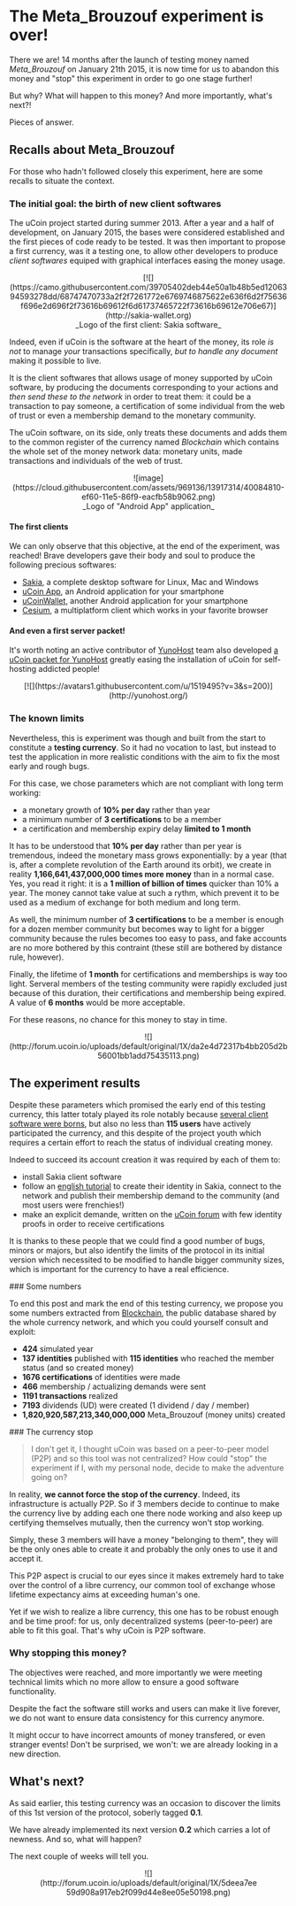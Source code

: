 # The Meta_Brouzouf experiment is over!

There we are! 14 months after the launch of testing money named *Meta_Brouzouf* on January 21th 2015, it is now time for us to abandon this money and "stop" this experiment in order to go one stage further!

But why? What will happen to this money? And more importantly, what's next?!

Pieces of answer.
## Recalls about Meta_Brouzouf

For those who hadn't followed closely this experiment, here are some recalls to situate the context.
### The initial goal: the birth of new client softwares

The uCoin project started during summer 2013. After a year and a half of development, on January 2015, the bases were considered established and the first pieces of code ready to be tested. It was then important to propose a first currency, was it a testing one, to allow other developers to produce *client softwares* equiped with graphical interfaces easing the money usage.

<center>[![](https://camo.githubusercontent.com/39705402deb44e50a1b48b5ed1206394593278dd/68747470733a2f2f7261772e6769746875622e636f6d2f75636f696e2d696f2f73616b69612f6d61737465722f73616b69612e706e67)](http://sakia-wallet.org)</center> <center>_Logo of the first client: Sakia software_</center>

Indeed, even if uCoin is the software at the heart of the money, its role *is not* to manage *your* transactions specifically, *but to handle any document* making it possible to live.

It is the client softwares that allows usage of money supported by uCoin software, by producing the documents corresponding to your actions and *then send these to the network* in order to treat them: it could be a transaction to pay someone, a certification of some individual from the web of trust or even a membership demand to the monetary community.

The uCoin software, on its side, only treats these documents and adds them to the common register of the currency named *Blockchain* which contains the whole set of the money network data: monetary units, made transactions and individuals of the web of trust.

<center>![image](https://cloud.githubusercontent.com/assets/969136/13917314/40084810-ef60-11e5-86f9-eacfb58b9062.png)</center> <center>_Logo of "Android App" application_</center>

#### The first clients

We can only observe that this objective, at the end of the experiment, was reached! Brave developers gave their body and soul to produce the following precious softwares:

* [Sakia](http://sakia-wallet.org), a complete desktop software for Linux,   Mac and Windows
* [uCoin   App](https://play.google.com/store/apps/details?id=io.ucoin.android), an   Android application for your smartphone
* [uCoinWallet](https://play.google.com/store/apps/details?id=io.ucoin.android.wallet),   another Android application for your smartphone
* [Cesium](http://cesium.ucoin.fr/), a multiplatform client which works in   your favorite browser

#### And even a first server packet!

It's worth noting an active contributor of [YunoHost](http://yunohost.org) team also developed [a uCoin packet for YunoHost](https://github.com/ucoin-io/ucoin_ynh) greatly easing the installation of uCoin for self-hosting addicted people!

<center>[![](https://avatars1.githubusercontent.com/u/1519495?v=3&s=200)](http://yunohost.org/)</center>

### The known limits

Nevertheless, this is experiment was though and built from the start to constitute a **testing currency**. So it had no vocation to last, but instead to test the application in more realistic conditions with the aim to fix the most early and rough bugs.

For this case, we chose parameters which are not compliant with long term working:

* a monetary growth of **10% per day** rather than year
* a minimum number of **3 certifications** to be a member
* a certification and membership expiry delay **limited to 1 month**

It has to be understood that **10% per day** rather than per year is tremendous, indeed the monetary mass grows exponentially: by a year (that is, after a complete revolution of the Earth around its orbit), we create in reality **1,166,641,437,000,000 times more money** than in a normal case. Yes, you read it right: it is a **1 million of billion of times** quicker than 10% a year. The money cannot take value at such a rythm, which prevent it to be used as a medium of exchange for both medium and long term.

As well, the minimum number of **3 certifications** to be a member is enough for a dozen member community but becomes way to light for a bigger community because the rules becomes too easy to pass, and fake accounts are no more bothered by this contraint (these still are bothered by distance rule, however).

Finally, the lifetime of **1 month** for certifications and memberships is way too light. Serveral members of the testing community were rapidly excluded just because of this duration, their certifications and membership being expired. A value of **6 months** would be more acceptable.

For these reasons, no chance for this money to stay in time.

<center>![](http://forum.ucoin.io/uploads/default/original/1X/da2e4d72317b4bb205d2b56001bb1add75435113.png)</center>

## The experiment results

Despite these parameters which promised the early end of this testing currency, this latter totaly played its role notably because [several client software were borns](#thefirstclients), but also no less than **115 users** have actively participated the currency, and this despite of the project youth which requires a certain effort to reach the status of individual creating money.

Indeed to succeed its account creation it was required by each of them to:

* install Sakia client software
* follow an [english   tutorial](https://forum.ucoin.io/t/tutorial-subscribe-to-the-testing-currency/143)   to create their identity in Sakia, connect to the network and publish   their membership demand to the community (and most users were frenchies!)
* make an explicit demande, written on the [uCoin   forum](https://forum.ucoin.io) with few identity proofs in order to   receive certifications

It is thanks to these people that we could find a good number of bugs, minors or majors, but also identify the limits of the protocol in its initial version which necessited to be modified to handle bigger community sizes, which is important for the currency to have a real efficience.



### Some numbers

To end this post and mark the end of this testing currency, we propose you some numbers extracted from [Blockchain](https://en.wikipedia.org/wiki/Block_chain_(database)), the public database shared by the whole currency network, and which you could yourself consult and exploit:

* **424** simulated year
* **137 identities** published with **115 identities** who reached the   member status (and so created money)
* **1676 certifications** of identities were made
* **466** membership / actualizing demands were sent
* **1191 transactions** realized
* **7193** dividends (UD) were created (1 dividend / day / member)
* **1,820,920,587,213,340,000,000** Meta_Brouzouf (money units) created

### The currency stop

> I don't get it, I thought uCoin was based on a peer-to-peer model (P2P) and so this tool was not centralized? How could "stop" the experiment if I, with my personal node, decide to make the adventure going on?

In reality, **we cannot force the stop of the currency**. Indeed, its infrastructure is actually P2P. So if 3 members decide to continue to make the currency live by adding each one there node working and also keep up certifying themselves mutually, then the currency won't stop working.

Simply, these 3 members will have a money "belonging to them", they will be the only ones able to create it and probably the only ones to use it and accept it.

This P2P aspect is crucial to our eyes since it makes extremely hard to take over the control of a libre currency, our common tool of exchange whose lifetime expectancy aims at exceeding human's one.

Yet if we wish to realize a libre currency, this one has to be robust enough and be time proof: for us, only decentralized systems (peer-to-peer) are able to fit this goal. That's why uCoin is P2P software.
### Why stopping this money?

The objectives were reached, and more importantly we were meeting technical limits which no more allow to ensure a good software functionality.

Despite the fact the software still works and users can make it live forever, we do not want to ensure data consistency for this currency anymore.

It might occur to have incorrect amounts of money transfered, or even stranger events! Don't be surprised, we won't: we are already looking in a new direction.
## What's next?

As said earlier, this testing currency was an occasion to discover the limits of this 1st version of the protocol, soberly tagged **0.1**.

We have already implemented its next version **0.2** which carries a lot of newness. And so, what will happen?

The next couple of weeks will tell you.

<center><div style="width: 400px">![](http://forum.ucoin.io/uploads/default/original/1X/5deea7ee59d908a917eb2f099d44e8ee05e50198.png)</div></center> 
